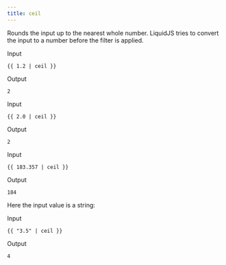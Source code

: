 ```yaml
---
title: ceil
---
```


Rounds the input up to the nearest whole number. LiquidJS tries to convert the input to a number before the filter is applied.

Input
```liquid
{{ 1.2 | ceil }}
```

Output
```text
2
```

Input
```liquid
{{ 2.0 | ceil }}
```

Output
```text
2
```

Input
```liquid
{{ 183.357 | ceil }}
```

Output
```text
184
```

Here the input value is a string:

Input
```liquid
{{ "3.5" | ceil }}
```

Output
```text
4
```
